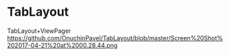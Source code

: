 # TabLayout
TabLayout+ViewPager
https://github.com/OnuchinPavel/TabLayout/blob/master/Screen%20Shot%202017-04-21%20at%2000.28.44.png

